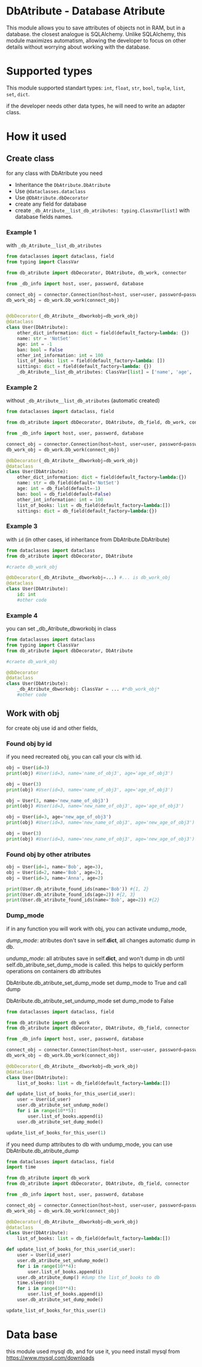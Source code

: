 DbAtribute - Database Atribute
=========================

This module allows you to save attributes of objects not in RAM, but in a database. the closest analogue is SQLAlchemy. Unlike SQLAlchemy, this module maximizes automatism, allowing the developer to focus on other details without worrying about working with the database.

# Supported types

This module supported standart types: `int`, `float`, `str`, `bool`, `tuple`, `list`, `set`, `dict`.

if the developer needs other data types, he will need to write an adapter class.

# How it used

## Create class

for any class with DbAtribute you need

* Inheritance the `DbAtribute.DbAtribute`
* Use `@dataclasses.dataclass`
* Use `@DbAtribute.dbDecorator`
* create any field for database
* create `_db_Atribute__list_db_atributes: typing.ClassVar[list]` with database fields names.

### Example 1

with `_db_Atribute__list_db_atributes`

```python
from dataclasses import dataclass, field
from typing import ClassVar

from db_atribute import dbDecorator, DbAtribute, db_work, connector

from _db_info import host, user, password, database

connect_obj = connector.Connection(host=host, user=user, password=password, database=database)
db_work_obj = db_work.Db_work(connect_obj)


@dbDecorator(_db_Atribute__dbworkobj=db_work_obj)
@dataclass
class User(DbAtribute):
    other_dict_information: dict = field(default_factory=lambda: {})
    name: str = 'NotSet'
    age: int = -1
    ban: bool = False
    other_int_information: int = 100
    list_of_books: list = field(default_factory=lambda: [])
    sittings: dict = field(default_factory=lambda: {})
    _db_Atribute__list_db_atributes: ClassVar[list] = ['name', 'age', 'ban', 'list_of_books', 'sittings']
```

### Example 2

without `_db_Atribute__list_db_atributes` (automatic created)

```python
from dataclasses import dataclass, field

from db_atribute import dbDecorator, DbAtribute, db_field, db_work, connector

from _db_info import host, user, password, database

connect_obj = connector.Connection(host=host, user=user, password=password, database=database)
db_work_obj = db_work.Db_work(connect_obj)

@dbDecorator(_db_Atribute__dbworkobj=db_work_obj)
@dataclass
class User(DbAtribute):
    other_dict_information: dict = field(default_factory=lambda:{})
    name: str = db_field(default='NotSet')
    age: int = db_field(default=-1)
    ban: bool = db_field(default=False)
    other_int_information: int = 100
    list_of_books: list = db_field(default_factory=lambda:[])
    sittings: dict = db_field(default_factory=lambda:{})
```

### Example 3

with `id` (in other cases, id inheritance from DbAtribute.DbAtribute)

```python
from dataclasses import dataclass
from db_atribute import dbDecorator, DbAtribute

#craete db_work_obj

@dbDecorator(_db_Atribute__dbworkobj=...) #... is db_work_obj
@dataclass
class User(DbAtribute):
    id: int
    #other code
```

### Example 4

you can set _db_Atribute_dbworkobj in class

```python
from dataclasses import dataclass
from typing import ClassVar
from db_atribute import dbDecorator, DbAtribute

#craete db_work_obj

@dbDecorator
@dataclass
class User(DbAtribute):
    _db_Atribute_dbworkobj: ClassVar = ... #*db_work_obj*
    #other code
```

## Work with obj

for create obj use id and other fields,

### Found obj by id
if you need recreated obj, you can call your cls with id.

```python
obj = User(id=3)
print(obj) #User(id=3, name='name_of_obj3', age='age_of_obj3')

obj = User(3)
print(obj) #User(id=3, name='name_of_obj3', age='age_of_obj3')

obj = User(3, name='new_name_of_obj3')
print(obj) #User(id=3, name='new_name_of_obj3', age='age_of_obj3')

obj = User(id=3, age='new_age_of_obj3')
print(obj) #User(id=3, name='new_name_of_obj3', age='new_age_of_obj3')

obj = User(3)
print(obj) #User(id=3, name='new_name_of_obj3', age='new_age_of_obj3')
```

### Found obj by other atributes

```python
obj = User(id=1, name='Bob', age=3),
obj = User(id=2, name='Bob', age=2),
obj = User(id=3, name='Anna', age=2)

print(User.db_atribute_found_ids(name='Bob')) #{1, 2}
print(User.db_atribute_found_ids(age=2)) #{2, 3}
print(User.db_atribute_found_ids(name='Bob', age=2)) #{2}
```

### Dump_mode

if in any function you will work with obj, you can activate undump_mode,

*dump_mode*: atributes don't save in self.__dict__, all changes automatic dump in db.

*undump_mode*: all atributes save in self.__dict__, and won't dump in db until self.db_atribute_set_dump_mode is called. this helps to quickly perform operations on containers db attributes

DbAtribute.db_atribute_set_dump_mode set dump_mode to True and call dump

DbAtribute.db_atribute_set_undump_mode set dump_mode to False

```python
from dataclasses import dataclass, field

from db_atribute import db_work
from db_atribute import dbDecorator, DbAtribute, db_field, connector

from _db_info import host, user, password, database

connect_obj = connector.Connection(host=host, user=user, password=password, database=database)
db_work_obj = db_work.Db_work(connect_obj)

@dbDecorator(_db_Atribute__dbworkobj=db_work_obj)
@dataclass
class User(DbAtribute):
    list_of_books: list = db_field(default_factory=lambda:[])

def update_list_of_books_for_this_user(id_user):
    user = User(id_user)
    user.db_atribute_set_undump_mode()
    for i in range(10**5):
        user.list_of_books.append(i)
    user.db_atribute_set_dump_mode()

update_list_of_books_for_this_user(1)
```

if you need dump attributes to db with undump_mode, you can use DbAtribute.db_atribute_dump

```python
from dataclasses import dataclass, field
import time

from db_atribute import db_work
from db_atribute import dbDecorator, DbAtribute, db_field, connector

from _db_info import host, user, password, database

connect_obj = connector.Connection(host=host, user=user, password=password, database=database)
db_work_obj = db_work.Db_work(connect_obj)

@dbDecorator(_db_Atribute__dbworkobj=db_work_obj)
@dataclass
class User(DbAtribute):
    list_of_books: list = db_field(default_factory=lambda:[])

def update_list_of_books_for_this_user(id_user):
    user = User(id_user)
    user.db_atribute_set_undump_mode()
    for i in range(10**4):
        user.list_of_books.append(i)
    user.db_atribute_dump() #dump the list_of_books to db
    time.sleep(60)
    for i in range(10**4):
        user.list_of_books.append(i)
    user.db_atribute_set_dump_mode()

update_list_of_books_for_this_user(1)
```

# Data base

this module used mysql db, and for use it, you need install mysql from https://www.mysql.com/downloads

